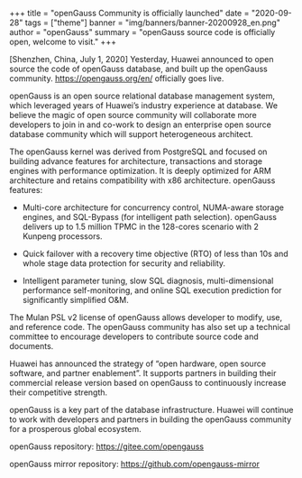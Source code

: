 +++
title = "openGauss Community is officially launched"
date = "2020-09-28"
tags = ["theme"]
banner = "img/banners/banner-20200928_en.png"
author = "openGauss"
summary = "openGauss source code is officially open, welcome to visit."
+++

[Shenzhen, China, July 1, 2020] Yesterday, Huawei announced to open source the code of openGauss database, and built up the openGauss community. https://opengauss.org/en/ officially goes live.

openGauss is an open source relational database management system, which leveraged years of Huawei’s industry experience at database. We believe the magic of open source community will collaborate more developers to join in and co-work to design an enterprise open source database community which will support heterogeneous architect.

The openGauss kernel was derived from PostgreSQL and focused on building advance features for architecture, transactions and storage engines with performance optimization. It is deeply optimized for ARM architecture and retains compatibility with x86 architecture. openGauss features:

+ Multi-core architecture for concurrency control, NUMA-aware storage engines, and SQL-Bypass (for intelligent path selection). openGauss delivers up to 1.5 million TPMC in the 128-cores scenario with 2 Kunpeng processors.

+ Quick failover with a recovery time objective (RTO) of less than 10s and whole stage data protection for security and reliability.

+ Intelligent parameter tuning, slow SQL diagnosis, multi-dimensional performance self-monitoring, and online SQL execution prediction for significantly simplified O&M.

The Mulan PSL v2 license of openGauss allows developer to modify, use, and reference code. The openGauss community has also set up a technical committee to encourage developers to contribute source code and documents.

Huawei has announced the strategy of “open hardware, open source software, and partner enablement”. It supports partners in building their commercial release version based on openGauss to continuously increase their competitive strength.

openGauss is a key part of the database infrastructure. Huawei will continue to work with developers and partners in building the openGauss community for a prosperous global ecosystem.

openGauss repository: https://gitee.com/opengauss

openGauss mirror repository: https://github.com/opengauss-mirror